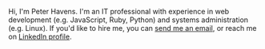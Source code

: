 Hi, I'm Peter Havens. I'm an IT professional with experience in web development (e.g. JavaScript, Ruby, Python) and systems administration (e.g. Linux). If you'd like to hire me, you can [send me an email](mailto:peter.havens@gmail.com), or reach me on [LinkedIn profile](https://www.linkedin.com/in/peter-havens/).
